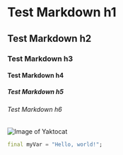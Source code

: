 # Test Markdown h1
## Test Markdown h2
### Test Markdown h3
#### Test Markdown h4
##### Test Markdown h5
###### Test Markdown h6


![Image of Yaktocat](https://octodex.github.com/images/yaktocat.png)


``` dart
final myVar = "Hello, world!";
```
